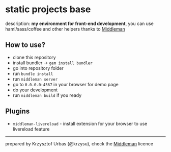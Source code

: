 # static projects base

description: __my environment for front-end development__, you can use haml/sass/coffee and other helpers thanks to [Middleman](http://middlemanapp.com/)


## How to use?

-   clone this repository
-   install bundler -> `gem install bundler`
-   go into repository folder
-   run `bundle install`
-   run `middleman server`
-   go to `0.0.0.0:4567` in your browser for demo page
-   do your development
-   run `middleman build` if you ready

## Plugins

-   `middleman-livereload` - install extension for your browser to use livereload feature

* * *
prepared by Krzysztof Urbas (@krzysu), check the [Middleman](http://middlemanapp.com/) licence
